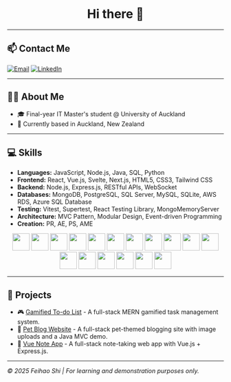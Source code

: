 <h1 align="center">Hi there 👋</h1>

---

## 📫 Contact Me

[![Email](https://img.shields.io/badge/Email-shifeihao@gmail.com-blue?style=flat-square&logo=gmail)](mailto:shifeihao@gmail.com)
[![LinkedIn](https://img.shields.io/badge/LinkedIn-Feihao%20Shi-blue?style=flat-square&logo=linkedin)](https://www.linkedin.com/in/your-link-here)

---

## 👨‍💻 About Me

- 🎓 Final-year IT Master's student @ University of Auckland
- 📍 Currently based in Auckland, New Zealand

---

## 💻 Skills

- **Languages:** JavaScript, Node.js, Java, SQL, Python
- **Frontend:** React, Vue.js, Svelte, Next.js, HTML5, CSS3, Tailwind CSS
- **Backend:** Node.js, Express.js, RESTful APIs, WebSocket
- **Databases:** MongoDB, PostgreSQL, SQL Server, MySQL, SQLite, AWS RDS, Azure SQL Database
- **Testing:** Vitest, Supertest, React Testing Library, MongoMemoryServer
- **Architecture:** MVC Pattern, Modular Design, Event-driven Programming
- **Creation:** PR, AE, PS, AME

<p align="center">
  <!-- Languages -->
  <img src="https://cdn.jsdelivr.net/gh/devicons/devicon/icons/javascript/javascript-original.svg" width="40" height="40"/>
  <img src="https://cdn.jsdelivr.net/gh/devicons/devicon/icons/java/java-original.svg" width="40" height="40"/>
  <img src="https://cdn.jsdelivr.net/gh/devicons/devicon/icons/python/python-original.svg" width="40" height="40"/>
  <img src="https://cdn.jsdelivr.net/gh/devicons/devicon/icons/nodejs/nodejs-original.svg" width="40" height="40"/>
  <img src="https://cdn.jsdelivr.net/gh/devicons/devicon/icons/express/express-original.svg" width="40" height="40"/>
  <img src="https://cdn.jsdelivr.net/gh/devicons/devicon/icons/react/react-original.svg" width="40" height="40"/>
  <img src="https://cdn.jsdelivr.net/gh/devicons/devicon/icons/vuejs/vuejs-original.svg" width="40" height="40"/>
  <img src="https://cdn.jsdelivr.net/gh/devicons/devicon/icons/mongodb/mongodb-original.svg" width="40" height="40"/>
  <img src="https://cdn.jsdelivr.net/gh/devicons/devicon/icons/mysql/mysql-original.svg" width="40" height="40"/>
  <img src="https://cdn.jsdelivr.net/gh/devicons/devicon/icons/docker/docker-original.svg" width="40" height="40"/>
  <img src="https://cdn.jsdelivr.net/gh/devicons/devicon/icons/amazonwebservices/amazonwebservices-original-wordmark.svg" width="40" height="40"/>
  <img src="https://cdn.jsdelivr.net/gh/devicons/devicon/icons/github/github-original.svg" width="40" height="40"/>
  <img src="https://cdn.jsdelivr.net/gh/devicons/devicon/icons/git/git-original.svg" width="40" height="40"/>
  <img src="https://cdn.jsdelivr.net/gh/devicons/devicon/icons/vscode/vscode-original.svg" width="40" height="40"/>
  <img src="https://cdn.jsdelivr.net/gh/simple-icons/simple-icons/icons/adobephotoshop.svg" width="40" height="40"/>
  <img src="https://cdn.jsdelivr.net/gh/simple-icons/simple-icons/icons/adobeaftereffects.svg" width="40" height="40"/>
  <img src="https://cdn.jsdelivr.net/gh/simple-icons/simple-icons/icons/adobepremierepro.svg" width="40" height="40"/>
</p>

---

## 🚀 Projects

- 🎮 [Gamified To-do List](https://github.com/shifeihao/gamified-todo-app) - A full-stack MERN gamified task management system.
- 🐾 [Pet Blog Website](https://github.com/shifeihao/Pet-Blog) - A full-stack pet-themed blogging site with image uploads and a Java MVC demo.
- 🎯 [Vue Note App](https://github.com/shifeihao/vue-note-app) - A full-stack note-taking web app with Vue.js + Express.js.

---

_© 2025 Feihao Shi | For learning and demonstration purposes only._
